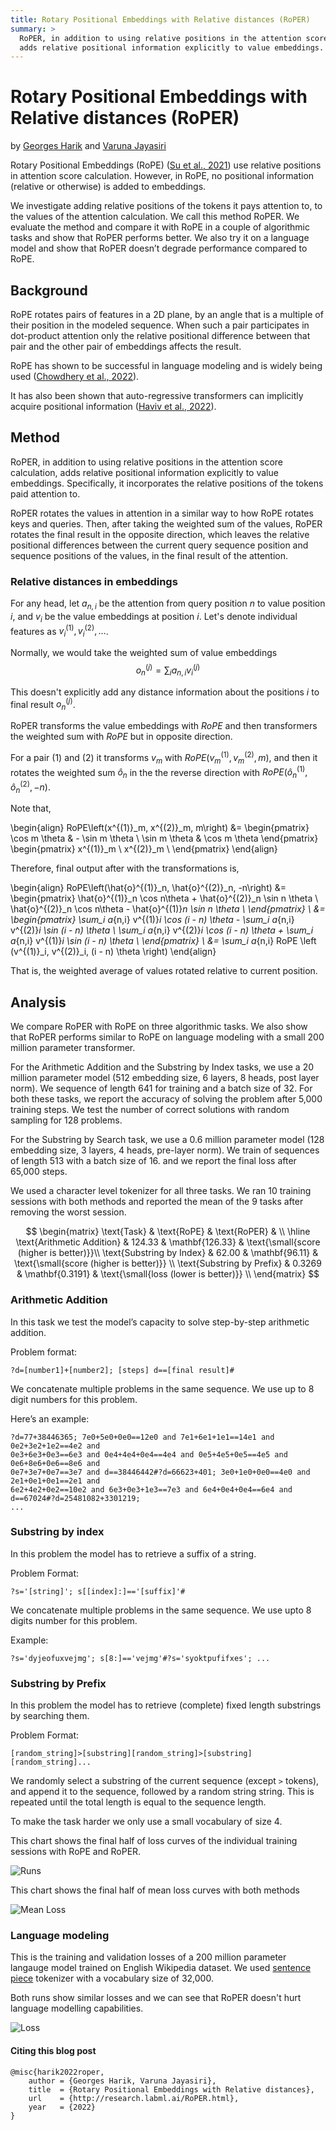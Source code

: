 ```yaml
---
title: Rotary Positional Embeddings with Relative distances (RoPER)
summary: >
  RoPER, in addition to using relative positions in the attention score calculation,
  adds relative positional information explicitly to value embeddings.
---
```


# Rotary Positional Embeddings with Relative distances (RoPER)

by [Georges Harik](https://twitter.com/gharik) and [Varuna Jayasiri](https://twitter.com/vpj)

Rotary Positional Embeddings (RoPE) 
([Su et al., 2021](https://papers.labml.ai/paper/a0708356b79611ebbd9b8f626bc6f333))
use relative positions in attention score calculation.
However, in RoPE, no positional information (relative or otherwise) is added to embeddings. 

We investigate adding relative positions of the tokens it pays attention to, to the values of the attention calculation.
We call this method RoPER. We evaluate the method and compare it with RoPE in a couple of algorithmic
tasks and show that RoPER performs better.
We also try it on a language model and show that RoPER doesn’t degrade performance compared to RoPE.

## Background

RoPE rotates pairs of features in a 2D plane, by an angle that is a multiple of their position in the modeled sequence.
When such a pair participates in dot-product attention only the relative positional difference between
that pair and the other pair of embeddings affects the result. 

RoPE has shown to be successful in language modeling and is widely being used
([Chowdhery et al., 2022](https://papers.labml.ai/paper/eb71aa3ab55611ecac827bce58715ee7)).

It has also been shown that auto-regressive transformers can implicitly acquire positional information 
([Haviv et al., 2022](https://papers.labml.ai/paper/2c364684b15b11ecac827bce58715ee7)).

## Method

RoPER, in addition to using relative positions in the attention score calculation,
adds relative positional information explicitly to value embeddings.
Specifically, it incorporates the relative positions of the tokens paid attention to.

RoPER rotates the values in attention in a similar way to how RoPE rotates keys and queries.
Then, after taking the weighted sum of the values, RoPER rotates the final result in the opposite direction,
which leaves the relative positional differences between the current query sequence
position and sequence positions of the values, in the final result of the attention.

### Relative distances in embeddings

For any head, let $a_{n,i}$ be the attention from query position $n$ to value position $i$,
and $v_i$ be the value embeddings at position $i$. Let's denote individual features
as $v^{(1)}_i, v^{(2)}_i, \dots$.

Normally, we would take the weighted sum of value embeddings
$$o^{(j)}_n = \sum_i a_{n,i} v^{(j)}_i$$

This doesn't explicitly add any distance information about the positions $i$ to final
result $o^{(j)}_n$.

RoPER transforms the value embeddings with $RoPE$ and then transformers the weighted sum
with $RoPE$ but in opposite direction.

For a pair $(1)$ and $(2)$ it transforms $v_m$ with
 $RoPE\left(v^{(1)}_m, v^{(2)}_m, m\right)$,
 and then it rotates the weighted sum $\hat{o}_n$ in the the reverse direction with
 $RoPE\left(\hat{o}^{(1)}_n, \hat{o}^{(2)}_n, -n\right)$.


Note that,

\begin{align}
RoPE\left(x^{(1)}_m, x^{(2)}_m, m\right) &=
\begin{pmatrix}
\cos m \theta & - \sin m \theta \\
\sin m \theta & \cos m \theta
\end{pmatrix}
\begin{pmatrix}
x^{(1)}_m \\
x^{(2)}_m \\
\end{pmatrix}
\end{align}


Therefore, final output after with the transformations is,

\begin{align}
RoPE\left(\hat{o}^{(1)}_n, \hat{o}^{(2)}_n, -n\right) &=
\begin{pmatrix}
\hat{o}^{(1)}_n \cos n\theta + \hat{o}^{(2)}_n \sin n \theta \\
\hat{o}^{(2)}_n \cos n\theta - \hat{o}^{(1)}_n \sin n \theta \\
\end{pmatrix} \\
&= 
\begin{pmatrix}
\sum_i a_{n,i} v^{(1)}_i \cos (i - n) \theta - \sum_i a_{n,i} v^{(2)}_i \sin (i - n) \theta \\
\sum_i a_{n,i} v^{(2)}_i \cos (i - n) \theta + \sum_i a_{n,i} v^{(1)}_i \sin (i - n) \theta \\
\end{pmatrix} \\ &=
\sum_i a_{n,i} RoPE \left (v^{(1)}_i, v^{(2)}_i, (i - n) \theta \right)
\end{align}

That is, the weighted average of values rotated relative to current position.

## Analysis

We compare RoPER with RoPE on three algorithmic tasks. We also show that RoPER performs similar to RoPE on language modeling with a small 200 million parameter transformer.

For the Arithmetic Addition and the Substring by Index tasks, we use a 20 million parameter model (512 embedding size, 6 layers, 8 heads, post layer norm). We sequence of length 641 for training and a batch size of 32. For both these tasks, we report the accuracy of solving the problem after 5,000 training steps. We test the number of correct solutions with random sampling for 128 problems.

For the Substring by Search task, we use a 0.6 million parameter model (128 embedding size, 3 layers, 4 heads, pre-layer norm). We train of sequences of length 513 with a batch size of 16. and we report the final loss after 65,000 steps.

We used a character level tokenizer for all three tasks. We ran 10 training sessions with both methods and reported the mean of the 9 tasks after removing the worst session.

$$
\begin{matrix}
 \text{Task} &  \text{RoPE} & \text{RoPER} & \\
 \hline
\text{Arithmetic Addition}  & 124.33 & \mathbf{126.33} & \text{\small{score (higher is better)}}\\
\text{Substring by Index}  & 62.00  & \mathbf{96.11} & \text{\small{score (higher is better)}}   \\
\text{Substring by Prefix} & 0.3269 & \mathbf{0.3191} & \text{\small{loss (lower is better)}} \\
\end{matrix}
$$

### Arithmetic Addition

In this task we test the model’s capacity to solve step-by-step arithmetic addition.

Problem format:

```text
?d=[number1]+[number2]; [steps] d==[final result]#
```

We concatenate multiple problems in the same sequence. We use up to 8 digit numbers for this problem.


Here’s an example:

```text
?d=77+38446365; 7e0+5e0+0e0==12e0 and 7e1+6e1+1e1==14e1 and 0e2+3e2+1e2==4e2 and 
0e3+6e3+0e3==6e3 and 0e4+4e4+0e4==4e4 and 0e5+4e5+0e5==4e5 and 0e6+8e6+0e6==8e6 and 
0e7+3e7+0e7==3e7 and d==38446442#?d=66623+401; 3e0+1e0+0e0==4e0 and 2e1+0e1+0e1==2e1 and 
6e2+4e2+0e2==10e2 and 6e3+0e3+1e3==7e3 and 6e4+0e4+0e4==6e4 and d==67024#?d=25481082+3301219; 
...
```

### Substring by index

In this problem the model has to retrieve a suffix of a string.

Problem Format:

```text
?s='[string]'; s[[index]:]=='[suffix]'#
```

We concatenate multiple problems in the same sequence. We use upto 8 digits number for this problem.

Example:

```text
?s='dyjeofuxvejmg'; s[8:]=='vejmg'#?s='syoktpufifxes'; ...
```

### Substring by Prefix

In this problem the model has to retrieve (complete) fixed length substrings by searching them. 

Problem Format:

```text
[random_string]>[substring][random_string]>[substring][random_string]...
```

We randomly select a substring of the current sequence (except `>` tokens), and append it to the sequence, followed by a random string string. This is repeated until the total length is equal to the sequence length.

To make the task harder we only use a small vocabulary of size 4.

This chart shows the final half of loss curves of the individual training sessions with RoPE and RoPER.

![Runs](roper_substring_prefix_runs.png)

This chart shows the final half of mean loss curves with both methods

![Mean Loss](roper_substring_prefix_avg.png)

### Language modeling

This is the training and validation losses of a 200 million parameter langauge model trained on
English Wikipedia dataset.
We used [sentence piece](https://github.com/google/sentencepiece) tokenizer with a vocabulary size of 32,000.

Both runs show similar losses and we can see that RoPER doesn't hurt language modelling capabilities.

![Loss](roper_lm.png)

#### Citing this blog post

```text
@misc{harik2022roper,
    author = {Georges Harik, Varuna Jayasiri},
    title  = {Rotary Positional Embeddings with Relative distances},
    url    = {http://research.labml.ai/RoPER.html},
    year   = {2022}
}
```

